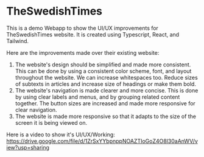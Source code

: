 # TheSwedishTimes

This is a demo Webapp to show the UI/UX improvements for TheSwedishTimes website. It is created using Typescript, React, and Tailwind.

Here are the improvements made over their existing website:

1. The website's design should be simplified and made more consistent. This can be done by using a consistent color scheme, font, and layout throughout the website. We can increase whitespaces too. Reduce sizes of subtexts in articles and increase size of headings or make them bold.
2. The website's navigation is made clearer and more concise. This is done by using clear labels and menus, and by grouping related content together. The button sizes are increased and made more responsive for clear navigation.
3. The website is made more responsive so that it adapts to the size of the screen it is being viewed on. 

Here is a video to show it's UI/UX/Working: https://drive.google.com/file/d/1ZrSxYYbpnppNOAZTIoGoZ4O8l30aAnWV/view?usp=sharing
